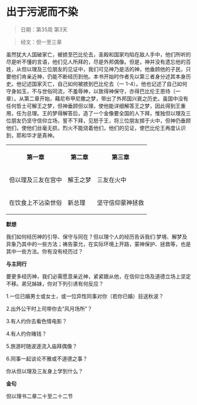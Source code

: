 # 出于污泥而不染

> 日期：第35周 第3天

> 经文：但一至三章

虽然犹大人国破家亡，被掳至巴比伦去，圣殿和国家均陷在敌人手中，他们所听的尽是听不懂的言语，他们见人所拜的，尽是外邦偶像。但是，神并没有遗忘他的百姓，从但以理及三位朋友的见证中，我们可见神乃是活的神，他垂顾他的子民，只要他们肯亲近神，仍能不断经历到他。本书开始时作者先以第三者身分述其本身历史。他记述国家灭亡，自己如何被掳到巴比伦去（一 1-4）。他也记述了自己如何守身如玉，不与世俗同流，不羞辱神，以致得神保守，亦得巴比伦王恩待（一章）。从第二章开始，藉尼布甲尼撒之梦，带出了外邦国兴衰之历史。虽国中没有任何哲士可解王之梦，但神垂顾但以理，使他能详细解答王之梦，因此得到王重用，任为总理。王的梦得解答后，造了一个金像要全国的人下拜，惟独但以理及三位朋友仍坚守信仰立场，誓不下拜，见怒于王，将三位朋友掷于火中，但神仍垂顾他们，使他们丝毫无损，烈火不能烧着他们，他们的见证，使巴比伦王再度认识到，耶和华才是真神。

<table>
 <tbody>
  <tr>
   <th><p>第一章</p></th>
   <th><p>第二章</p></th>
   <th><p>第三章</p></th>
  </tr>
  <tr>
   <td><p>但以理及三友在宫中</p></td>
   <td><p>解王之梦</p></td>
   <td><p>三友在火中</p></td>
  </tr>
  <tr>
   <td><p>在饮食上不沾染世俗</p></td>
   <td><p>新总理</p></td>
   <td><p>坚守信仰蒙神拯救</p></td>
  </tr>
 </tbody>
</table>

**默想**

我们如何经历神的引导、保守与同在？但以理个人的经历告诉我们∶梦境、解梦及异象乃其中的一些方法；祷告蒙允，在实际环境上开路，蒙神保护、拯救等，也是其中一些方法。你有没有经历过？

**与主同行**

要更多经历神，我们必需愿意亲近神，紧紧跟从他，在信仰立场及道德立场上坚定不移。弟兄姊妹，你对下列引诱有何反应？

1.一位已婚男士或女士，或一位异性同事对你（若你已婚）目送秋波？

2.出外公干时上司带你去“风月场所”？

3.有人约你去看色情电影？

4.有人约你赌钱？

5.旅游时随波逐流入庙拜偶像？

6.同事一起谈论不雅或不道德之事？

你从但以理及三友身上学到什么？

**金句**

但以理书二章二十至二十二节



